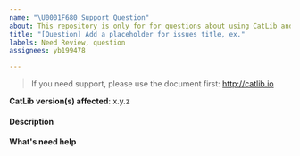 ```yaml
---
name: "\U0001F680 Support Question"
about: This repository is only for for questions about using CatLib and its components.
title: "[Question] Add a placeholder for issues title, ex."
labels: Need Review, question
assignees: yb199478

---
```


> If you need support, please use the document first: http://catlib.io

**CatLib version(s) affected**: x.y.z

#### Description

<!-- A clear and concise description of the problem. -->

#### What's need help

<!-- Briefly and clearly describe what you need to get help. -->
